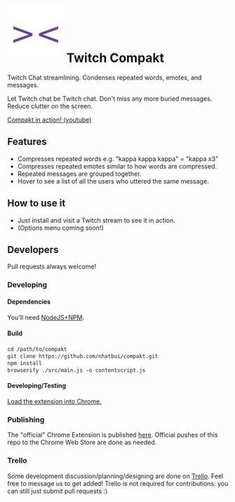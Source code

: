 # ![Compakt](assets/icon_128.png) Twitch Compakt
Twitch Chat streamlining. Condenses repeated words, emotes, and messages.

Let Twitch chat be Twitch chat. Don't miss any more buried messages. Reduce clutter on the screen.

[Compakt in action! (youtube)](https://www.youtube.com/watch?v=twy-K8oruDc)

## Features
* Compresses repeated words e.g. "kappa kappa kappa" = "kappa x3"
* Compresses repeated emotes similar to how words are compressed.
* Repeated messages are grouped together.
* Hover to see a list of all the users who uttered the same message.

## How to use it
* Just install and visit a Twitch stream to see it in action.
* (Options menu coming soon!)

## Developers
Pull requests always welcome!

### Developing

#### Dependencies
You'll need [NodeJS+NPM](https://nodejs.org/en/download/).

#### Build
```
cd /path/to/compakt
git clone https://github.com/nhatbui/compakt.git
npm install
browserify ./src/main.js -o contentscript.js
```

#### Developing/Testing
[Load the extension into Chrome.](https://developer.chrome.com/extensions/getstarted#unpacked)

### Publishing
The "official" Chrome Extension is published [here](https://chrome.google.com/webstore/detail/twitch-compakt/gfjfndigkjbiabgckjpngijjdkmebeje?hl=en-US). Official pushes of this repo to the Chrome Web Store are done as needed.

### Trello
Some development discussion/planning/designing are done on [Trello](https://trello.com/compakt). Feel free to message us to get added! Trello is not required for contributions: you can still just submit pull requests :)
